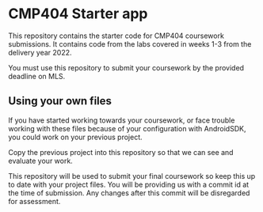 # CMP404 Starter app
This repository contains the starter code for CMP404 coursework submissions. 
It contains code from the labs covered in weeks 1-3 from the delivery year 2022.

You must use this repository to submit your coursework by the provided deadline on MLS.


## Using your own files
If you have started working towards your coursework, or face trouble working with these files because of your configuration with AndroidSDK, you could work on your previous project.

Copy the previous project into this repository so that we can see and evaluate your work.

This repository will be used to submit your final coursework so keep this up to date with your project files. You will be providing us with a commit id at the time of submission. Any changes  after this commit will be disregarded for assessment. 
